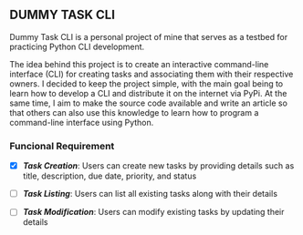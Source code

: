 ## DUMMY TASK CLI

Dummy Task CLI is a personal project of mine that serves as a testbed for practicing Python CLI development.

The idea behind this project is to create an interactive command-line interface (CLI) for creating 
tasks and associating them with their respective owners. I decided to keep the project simple, with the main goal being to learn how to develop a CLI and distribute it on the internet via PyPi. At the same time, I aim to make the source code available and write an article so that others can also use this knowledge to learn how to program a command-line interface using Python.

### Funcional Requirement

- [x] ***Task Creation***: Users can create new tasks by providing details such as title, description, due date, priority, and status
- [ ] ***Task Listing***: Users can list all existing tasks along with their details 
- [ ] ***Task Modification***: Users can modify existing tasks by updating their details 


